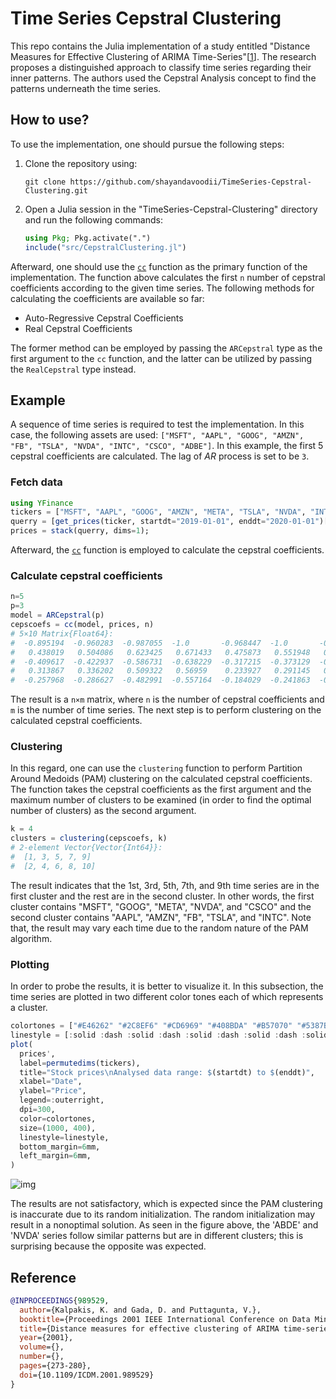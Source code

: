 # Time Series Cepstral Clustering

This repo contains the Julia implementation of a study entitled "Distance Measures for Effective Clustering of ARIMA Time-Series"[[1](https://doi.org/10.1109/ICDM.2001.989529)]. The research proposes a distinguished approach to classify time series regarding their inner patterns. The authors used the Cepstral Analysis concept to find the patterns underneath the time series.

## How to use?

To use the implementation, one should pursue the following steps:

1. Clone the repository using:  

    ```raw
    git clone https://github.com/shayandavoodii/TimeSeries-Cepstral-Clustering.git
    ```

2. Open a Julia session in the "TimeSeries-Cepstral-Clustering" directory and run the following commands:

    ```julia
    using Pkg; Pkg.activate(".")
    include("src/CepstralClustering.jl")
    ```

Afterward, one should use the [`cc`](https://github.com/shayandavoodii/TimeSeries-Cepstral-Clustering/blob/main/src/CepstralClustering.jl#L18-L44) function as the primary function of the implementation. The function above calculates the first `n` number of cepstral coefficients according to the given time series. The following methods for calculating the coefficients are available so far:

- Auto-Regressive Cepstral Coefficients
- Real Cepstral Coefficients

The former method can be employed by passing the `ARCepstral` type as the first argument to the `cc` function, and the latter can be utilized by passing the `RealCepstral` type instead.

## Example

A sequence of time series is required to test the implementation. In this case, the following assets are used: `["MSFT", "AAPL", "GOOG", "AMZN", "FB", "TSLA", "NVDA", "INTC", "CSCO", "ADBE"]`. In this example, the first 5 cepstral coefficients are calculated. The lag of $AR$ process is set to be `3`.

### Fetch data

```julia
using YFinance
tickers = ["MSFT", "AAPL", "GOOG", "AMZN", "META", "TSLA", "NVDA", "INTC", "CSCO", "ADBE"]
querry = [get_prices(ticker, startdt="2019-01-01", enddt="2020-01-01")["adjclose"] for ticker in tickers]
prices = stack(querry, dims=1);
```

Afterward, the [`cc`](https://github.com/shayandavoodii/TimeSeries-Cepstral-Clustering/blob/b586666d6764ac4e742cc07549c0247be30baa1b/src/CepstralClustering.jl#L18-L57) function is employed to calculate the cepstral coefficients.

### Calculate cepstral coefficients

```julia
n=5
p=3
model = ARCepstral(p)
cepscoefs = cc(model, prices, n)
# 5×10 Matrix{Float64}:
#  -0.895194  -0.960283  -0.987055  -1.0       -0.968447  -1.0       -0.992712  -1.0       -1.0       -0.964975
#   0.438019   0.504086   0.623425   0.671433   0.475873   0.551948   0.563323   0.556987   0.577228   0.553053
#  -0.409617  -0.422937  -0.586731  -0.638229  -0.317215  -0.373129  -0.468687  -0.368036  -0.464358  -0.48796
#   0.313867   0.336202   0.509322   0.56959    0.233927   0.291145   0.386832   0.286327   0.384007   0.402437
#  -0.257968  -0.286627  -0.482991  -0.557164  -0.184029  -0.241863  -0.3434    -0.236681  -0.341143  -0.359296
```

The result is a `n×m` matrix, where `n` is the number of cepstral coefficients and `m` is the number of time series. The next step is to perform clustering on the calculated cepstral coefficients.

### Clustering

In this regard, one can use the `clustering` function to perform Partition Around Medoids (PAM) clustering on the calculated cepstral coefficients. The function takes the cepstral coefficients as the first argument and the maximum number of clusters to be examined (in order to find the optimal number of clusters) as the second argument.

```julia
k = 4
clusters = clustering(cepscoefs, k)
# 2-element Vector{Vector{Int64}}:
#  [1, 3, 5, 7, 9]
#  [2, 4, 6, 8, 10]
```

The result indicates that the 1st, 3rd, 5th, 7th, and 9th time series are in the first cluster and the rest are in the second cluster. In other words, the first cluster contains "MSFT", "GOOG", "META", "NVDA", and "CSCO" and the second cluster contains "AAPL", "AMZN", "FB", "TSLA", and "INTC". Note that, the result may vary each time due to the random nature of the PAM algorithm.

### Plotting

In order to probe the results, it is better to visualize it. In this subsection, the time series are plotted in two different color tones each of which represents a cluster.

```julia
colortones = ["#E46262" "#2C8EF6" "#CD6969" "#408BDA" "#B57070" "#5387BF" "#9E7777" "#6784A3" "#877E7E" "#7A8188"]
linestyle = [:solid :dash :solid :dash :solid :dash :solid :dash :solid :dash]
plot(
  prices',
  label=permutedims(tickers),
  title="Stock prices\nAnalysed data range: $(startdt) to $(enddt)",
  xlabel="Date",
  ylabel="Price",
  legend=:outerright,
  dpi=300,
  color=colortones,
  size=(1000, 400),
  linestyle=linestyle,
  bottom_margin=6mm,
  left_margin=6mm,
)
```
![img](https://github.com/shayandavoodii/TimeSeries-Cepstral-Clustering/blob/main/assets/StockPrices.png)

The results are not satisfactory, which is expected since the PAM clustering is inaccurate due to its random initialization. The random initialization may result in a nonoptimal solution. As seen in the figure above, the 'ABDE' and 'NVDA' series follow similar patterns but are in different clusters; this is surprising because the opposite was expected.

## Reference

```bibtex
@INPROCEEDINGS{989529,
  author={Kalpakis, K. and Gada, D. and Puttagunta, V.},
  booktitle={Proceedings 2001 IEEE International Conference on Data Mining}, 
  title={Distance measures for effective clustering of ARIMA time-series}, 
  year={2001},
  volume={},
  number={},
  pages={273-280},
  doi={10.1109/ICDM.2001.989529}
}
```

